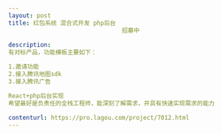 ```yaml
---                
layout: post       
title: 红包系统 混合式开发 php后台
                                招募中
           
description: 
有对标产品，功能模板主要如下：

1.邀请功能
2.接入腾讯地图sdk
3.接入腾讯广告

React+php后台实现
希望最好是负责任的全栈工程师，能深刻了解需求，并具有快速实现需求的能力
     
contenturl: https://pro.lagou.com/project/7012.html      
---                 
```

